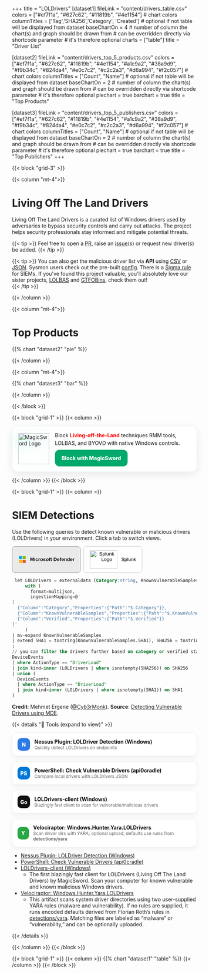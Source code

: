 +++
title = "LOLDrivers"
[dataset1]
  fileLink = "content/drivers_table.csv"
  colors = ["#ef7f1a", "#627c62", "#11819b", "#4e1154"] # chart colors
  columnTitles = ['Tag','SHA256','Category', 'Created'] # optional if not table will be displayed from dataset
  baseChartOn = 4 # number of column the chart(s) and graph should be drawn from # can be overridden directly via shortcode parameter # it's therefore optional
  charts = ["table"]
  title = "Driver List"

[dataset2]
  fileLink = "content/drivers_top_5_products.csv"
  colors = ["#ef7f1a", "#627c62", "#11819b", "#4e1154", "#a1c9a2", "#38a9d9", "#f9b34c", "#824da4", "#e0c7c2", "#c2c2a3", "#d6a994", "#f2c057"] # chart colors
  columnTitles = ["Count", "Name"] # optional if not table will be displayed from dataset
  baseChartOn = 2 # number of column the chart(s) and graph should be drawn from # can be overridden directly via shortcode parameter # it's therefore optional
  piechart = true
  barchart = true
  title = "Top Products"


[dataset3]
  fileLink = "content/drivers_top_5_publishers.csv"
  colors = ["#ef7f1a", "#627c62", "#11819b", "#4e1154", "#a1c9a2", "#38a9d9", "#f9b34c", "#824da4", "#e0c7c2", "#c2c2a3", "#d6a994", "#f2c057"] # chart colors
  columnTitles = ["Count", "Name"] # optional if not table will be displayed from dataset
  baseChartOn = 2 # number of column the chart(s) and graph should be drawn from # can be overridden directly via shortcode parameter # it's therefore optional
  piechart = true
  barchart = true
  title = "Top Publishers"
+++

{{< block "grid-3" >}}

{{< column "mt-4">}}

# Living Off The Land Drivers 
Living Off The Land Drivers is a curated list of Windows drivers used by adversaries to bypass security controls and carry out attacks. The project helps security professionals stay informed and mitigate potential threats. 

{{< tip  >}}
Feel free to open a [PR](https://github.com/magicsword-io/LOLDrivers/pulls), raise an [issue](https://github.com/magicsword-io/LOLDrivers/issues/new/choose "Open a Github Issue")(s) or request new driver(s) be added.
{{< /tip >}}

{{< tip >}}
You can also get the malicious driver list via **API** using [CSV](api/drivers.csv) or [JSON](api/drivers.json). Sysmon users check out the pre-built [config](https://github.com/magicsword-io/LOLDrivers/blob/main/detections/sysmon/sysmon_config_vulnerable_hashes.xml). There is a [Sigma rule](https://github.com/magicsword-io/LOLDrivers/blob/main/detections/sigma/driver_load_win_vuln_drivers.yml) for SIEMs. If you've found this project valuable, you'll absolutely love our sister projects, [LOLBAS](https://lolbas-project.github.io/#) and [GTFOBins](https://gtfobins.github.io), check them out!  
{{< /tip >}}

{{< /column >}}

{{< column "mt-4">}}

# Top Products

{{% chart "dataset2" "pie" %}}

{{< /column >}}

{{< column "mt-4">}}

{{% chart "dataset3" "bar" %}}

{{< /column >}}

{{< /block >}}

{{< block "grid-1" >}}
{{< column >}}
<div style="display:flex; align-items:center; gap:16px; padding:14px 16px; background:#ffffff; border:1px solid #e6f4f2; border-radius:14px; box-shadow:0 8px 24px rgba(0,0,0,0.08);">
  <img src="images/magicsword-logo.png" alt="MagicSword Logo" style="height:84px; width:auto; display:block; filter: drop-shadow(0 6px 14px rgba(0,194,168,0.35));" />
  <div style="line-height:1.5; color:#111;">
    <div>Block <strong style="color:red;">Living‑off‑the‑Land</strong> techniques RMM tools, LOLBAS, and BYOVD with native Windows controls.</div>
    <a href="https://www.magicsword.io" style="display:inline-block; margin-top:8px; padding:12px 18px; background: rgb(0 170 108 / var(--tw-bg-opacity,1)); color:#ffffff; border-radius:12px; font-weight:800; text-decoration:none;">Block with MagicSword</a>
  </div>
</div>

{{< /column >}}
{{< /block >}}

{{< block "grid-1" >}}
{{< column >}}

# SIEM Detections

Use the following queries to detect known vulnerable or malicious drivers (LOLDrivers) in your environment. Click a tab to switch views.

<style>
.siem-tabbar { display: flex; gap: 8px; margin: 8px 0 12px; flex-wrap: wrap; }
.siem-tabbar button { display: inline-flex; align-items: center; gap: 10px; padding: 10px 16px; border: 1px solid #ccc; background: #fff; cursor: pointer; border-radius: 8px; }
.siem-tabbar button.active { background: #eaeaea; border-color: #999; font-weight: 600; }
.siem-tabicon { width: 22px; height: 22px; display: inline-block; }
.siem-tabcontent { display: none; }
.siem-tabcontent.active { display: block; }
/* Make code blocks fully expanded vertically and prevent horizontal page overflow */
.siem-tabcontent .highlight,
.siem-tabcontent pre,
.siem-tabcontent .chroma {
  max-height: none !important;
  max-width: 100% !important;
  overflow-y: visible !important;
  overflow-x: auto !important; /* horizontal scroll if needed */
}
/* Allow breaking long tokens inside lines so unbroken JSON/URLs don't stretch the layout */
.siem-tabcontent code,
.siem-tabcontent .cl {
  white-space: pre-wrap; /* keep formatting but allow wrapping */
  overflow-wrap: anywhere;
  word-break: break-word;
}
</style>

<div class="siem-tabbar" role="tablist" aria-label="SIEM Detections">
  <button type="button" role="tab" aria-selected="true" aria-controls="tab-mde" id="tabbtn-mde" class="active" data-tab="mde">
    <svg class="siem-tabicon" viewBox="0 0 24 24" aria-hidden="true">
      <rect x="2" y="2" width="9" height="9" fill="#00A4EF"/>
      <rect x="13" y="2" width="9" height="9" fill="#7FBA00"/>
      <rect x="2" y="13" width="9" height="9" fill="#FFB900"/>
      <rect x="13" y="13" width="9" height="9" fill="#F25022"/>
    </svg>
    Microsoft Defender
  </button>
  <button type="button" role="tab" aria-selected="false" aria-controls="tab-splunk" id="tabbtn-splunk" data-tab="splunk" style="min-width:100px; justify-content:center;">
    <img src="images/splunk_logo.png" alt="Splunk Logo" class="siem-tabicon" style="width:75px; height:50px; object-fit:contain;">
    Splunk
  </button>
  <span style="display:none" id="siem-tabs-state" data-default="mde"></span>
  <script>
    (function(){
      var btns = document.querySelectorAll('.siem-tabbar button');
      function expandCodeInTab(name){
        var tab = document.getElementById('tab-'+name);
        if(!tab) return;
        // expand any code blocks within this tab
        var blocks = tab.querySelectorAll('.highlight pre, .highlight code, pre, code');
        blocks.forEach(function(el){
          el.style.maxHeight = 'none';
          el.style.overflow = 'visible';
          var outer = el.closest('.highlight');
          if(outer){ outer.classList.add('panel_expanded'); }
        });
      }
      function showTab(name){
        document.querySelectorAll('.siem-tabcontent').forEach(function(el){ el.classList.remove('active'); });
        document.getElementById('tab-'+name).classList.add('active');
        btns.forEach(function(b){ b.classList.toggle('active', b.dataset.tab===name); b.setAttribute('aria-selected', String(b.dataset.tab===name)); });
        // ensure code is fully visible for this tab
        expandCodeInTab(name);
        // ensure inner code lines wrap and container doesn't overflow viewport
        var tab = document.getElementById('tab-'+name);
        if(tab){
          tab.style.maxWidth = '100%';
          var highlights = tab.querySelectorAll('.highlight, pre, code');
          highlights.forEach(function(el){
            el.style.maxWidth = '100%';
            el.style.whiteSpace = 'pre-wrap';
            el.style.overflowWrap = 'anywhere';
            el.style.wordBreak = 'break-word';
          });
        }
      }
      btns.forEach(function(b){ b.addEventListener('click', function(){ showTab(b.dataset.tab); }); });
      // delay initial expansion to allow theme JS to process blocks first
      setTimeout(function(){ showTab('mde'); }, 50);
    })();
  </script>
</div>

<div id="tab-mde" class="siem-tabcontent active" role="tabpanel" aria-labelledby="tabbtn-mde">

```sql
 let LOLDrivers = externaldata (Category:string, KnownVulnerableSamples:dynamic, Verified:string ) [h@"https://www.loldrivers.io/api/drivers.json"]
     with (
       format=multijson,
       ingestionMapping=@'
[
  {"Column":"Category","Properties":{"Path":"$.Category"}},
  {"Column":"KnownVulnerableSamples","Properties":{"Path":"$.KnownVulnerableSamples"}},
  {"Column":"Verified","Properties":{"Path":"$.Verified"}}
]'
     )
| mv-expand KnownVulnerableSamples
| extend SHA1 = tostring(KnownVulnerableSamples.SHA1), SHA256 = tostring(KnownVulnerableSamples.SHA256)
;
// you can filter the drivers further based on category or verified status
DeviceEvents
| where ActionType == "DriverLoad"
| join kind=inner (LOLDrivers | where isnotempty(SHA256)) on SHA256
| union (
  DeviceEvents
  | where ActionType == "DriverLoad"
  | join kind=inner (LOLDrivers | where isnotempty(SHA1)) on SHA1
)
```

**Credit**: Mehmet Ergene ([@Cyb3rMonk](https://x.com/Cyb3rMonk)). **Source**: [Detecting Vulnerable Drivers using MDE](https://academy.bluraven.io/blog/detecting-vulnerable-drivers-using-defender-for-endpoint-kql).

</div>

<div id="tab-splunk" class="siem-tabcontent" role="tabpanel" aria-labelledby="tabbtn-splunk">

```sql
index=YOUR_INDEX sourcetype=YOUR_DRIVER_LOAD_SOURCE
| stats min(_time) as firstTime max(_time) as lastTime count by ImageLoaded dest dvc process_hash process_path signature signature_id user_id vendor_product
| lookup loldrivers driver_name AS ImageLoaded OUTPUT is_driver driver_description
| search is_driver=TRUE
| `security_content_ctime(firstTime)`
| `security_content_ctime(lastTime)`
| `windows_vulnerable_driver_loaded_filter`
```

Note: The maintained lookup CSV can be found here: [splunk/security_content lookups/loldrivers.csv](https://github.com/splunk/security_content/blob/develop/lookups/loldrivers.csv).

**Credit**: Michael Haag. **Source**: [Windows Vulnerable Driver Loaded](https://research.splunk.com/endpoint/a2b1f1ef-221f-4187-b2a4-d4b08ec745f4/).

</div>

{{< details "🧰 Tools (expand to view)" >}}

<div style="display:grid; grid-template-columns: repeat(auto-fit, minmax(260px,1fr)); gap:14px;">
  <a href="https://www.tenable.com/plugins/nessus/204959" target="_blank" rel="noopener" style="display:flex; align-items:center; gap:12px; padding:14px; border:1px solid #e9ecef; border-radius:12px; background:#fff; text-decoration:none; box-shadow:0 6px 14px rgba(0,0,0,0.05);">
    <span style="width:34px; height:34px; display:inline-flex; align-items:center; justify-content:center; border-radius:10px; background:#2c7be5; color:#fff; font-weight:800;">N</span>
    <span>
      <div style="font-weight:700; color:#0d0d0d;">Nessus Plugin: LOLDriver Detection (Windows)</div>
      <div style="font-size:12px; color:#666;">Quickly detect LOLDrivers on endpoints</div>
    </span>
  </a>

  <a href="https://gist.github.com/api0cradle/d52832e36aaf86d443b3b9f58d20c01d#file-check_vulnerabledrivers-ps1" target="_blank" rel="noopener" style="display:flex; align-items:center; gap:12px; padding:14px; border:1px solid #e9ecef; border-radius:12px; background:#fff; text-decoration:none; box-shadow:0 6px 14px rgba(0,0,0,0.05);">
    <span style="width:34px; height:34px; display:inline-flex; align-items:center; justify-content:center; border-radius:10px; background:#0078d7; color:#fff; font-weight:800;">PS</span>
    <span>
      <div style="font-weight:700; color:#0d0d0d;">PowerShell: Check Vulnerable Drivers (api0cradle)</div>
      <div style="font-size:12px; color:#666;">Compare local drivers with LOLDrivers JSON</div>
    </span>
  </a>

  <a href="https://github.com/rtfmkiesel/loldrivers-client" target="_blank" rel="noopener" style="display:flex; align-items:center; gap:12px; padding:14px; border:1px solid #e9ecef; border-radius:12px; background:#fff; text-decoration:none; box-shadow:0 6px 14px rgba(0,0,0,0.05);">
    <span style="width:34px; height:34px; display:inline-flex; align-items:center; justify-content:center; border-radius:10px; background:#111; color:#fff; font-weight:800;">Go</span>
    <span>
      <div style="font-weight:700; color:#0d0d0d;">LOLDrivers-client (Windows)</div>
      <div style="font-size:12px; color:#666;">Blazingly fast client to scan for vulnerable/malicious drivers</div>
    </span>
  </a>

  <a href="https://docs.velociraptor.app/exchange/artifacts/pages/windows.hunter.yara.loldrivers/" target="_blank" rel="noopener" style="display:flex; align-items:center; gap:12px; padding:14px; border:1px solid #e9ecef; border-radius:12px; background:#fff; text-decoration:none; box-shadow:0 6px 14px rgba(0,0,0,0.05);">
    <span style="width:34px; height:34px; display:inline-flex; align-items:center; justify-content:center; border-radius:10px; background:#28a745; color:#fff; font-weight:800;">Y</span>
    <span>
      <div style="font-weight:700; color:#0d0d0d;">Velociraptor: Windows.Hunter.Yara.LOLDrivers</div>
      <div style="font-size:12px; color:#666;">Scan driver dirs with YARA; optional upload; defaults use rules from <strong>detections/yara</strong></div>
    </span>
  </a>
</div>

- [Nessus Plugin: LOLDriver Detection (Windows)](https://www.tenable.com/plugins/nessus/204959)
- [PowerShell: Check Vulnerable Drivers (api0cradle)](https://gist.github.com/api0cradle/d52832e36aaf86d443b3b9f58d20c01d#file-check_vulnerabledrivers-ps1)
- [LOLDrivers-client (Windows)](https://github.com/rtfmkiesel/loldrivers-client)
  - The first blazingly fast client for LOLDrivers (Living Off The Land Drivers) by MagicSword. Scan your computer for known vulnerable and known malicious Windows drivers.
- [Velociraptor: Windows.Hunter.Yara.LOLDrivers](https://docs.velociraptor.app/exchange/artifacts/pages/windows.hunter.yara.loldrivers/)
  - This artifact scans system driver directories using two user-supplied YARA rules (malware and vulnerability). If no rules are supplied, it runs encoded defaults derived from Florian Roth’s rules in [detections/yara](https://github.com/magicsword-io/LOLDrivers/tree/main/detections/yara). Matching files are labeled as “malware” or “vulnerability,” and can be optionally uploaded.

{{< /details >}}

{{< /column >}}
{{< /block >}}

{{< block "grid-1" >}}
{{< column >}}
{{% chart "dataset1" "table" %}}
{{< /column >}}
{{< /block >}}
